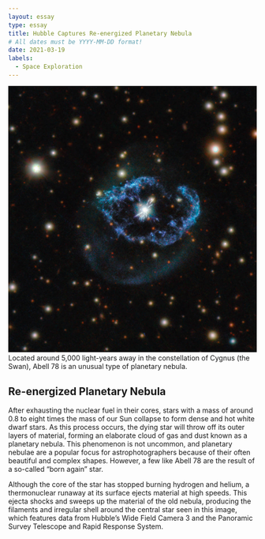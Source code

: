 ```yaml
---
layout: essay
type: essay
title: Hubble Captures Re-energized Planetary Nebula
# All dates must be YYYY-MM-DD format!
date: 2021-03-19
labels:
  - Space Exploration
---
```


<img class="ui image" src="../images/re-energized-nebula.jpg">Located around 5,000 light-years away in the constellation of Cygnus (the Swan), Abell 78 is an unusual type of planetary nebula.

## Re-energized Planetary Nebula

After exhausting the nuclear fuel in their cores, stars with a mass of around 0.8 to eight times the mass of our Sun collapse to form dense and hot white dwarf stars. As this process occurs, the dying star will throw off its outer layers of material, forming an elaborate cloud of gas and dust known as a planetary nebula. This phenomenon is not uncommon, and planetary nebulae are a popular focus for astrophotographers because of their often beautiful and complex shapes. However, a few like Abell 78 are the result of a so-called “born again” star.

Although the core of the star has stopped burning hydrogen and helium, a thermonuclear runaway at its surface ejects material at high speeds. This ejecta shocks and sweeps up the material of the old nebula, producing the filaments and irregular shell around the central star seen in this image, which features data from Hubble’s Wide Field Camera 3 and the Panoramic Survey Telescope and Rapid Response System.

<br />
